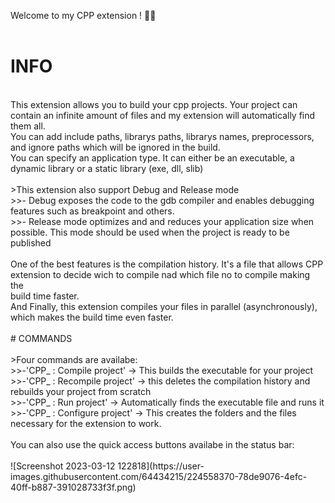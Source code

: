 Welcome to my CPP extension ! 🚀🚀<br>
<br>
# INFO<br>
<br>
This extension allows you to build your cpp projects. Your project can contain an infinite amount of files and my extension will automatically find them all.<br>
You can add include paths, librarys paths, librarys names, preprocessors, and ignore paths which will be ignored in the build.<br>
You can specify an application type. It can either be an executable, a dynamic library or a static library (exe, dll, slib)<br>
<br>
>This extension also support Debug and Release mode<br>
  >>- Debug exposes the code to the gdb compiler and enables debugging features such as breakpoint and others.<br>
  >>- Release mode optimizes and and reduces your application size when possible. This mode should be used when the project is ready to be published<br>
<br>
One of the best features is the compilation history. It's a file that allows CPP extension to decide wich to compile nad which file no to compile making the<br> build time faster.<br>
And Finally, this extension compiles your files in parallel (asynchronously), which makes the build time even faster.<br>
<br>
# COMMANDS<br>
<br>
>Four commands are availabe:<br>
  >>-'CPP_ : Compile project' -> This builds the executable for your project<br>
  >>-'CPP_ : Recompile project' -> this deletes the compilation history and rebuilds your project from scratch<br>
  >>-'CPP_ : Run project' -> Automatically finds the executable file and runs it<br>
  >>-'CPP_ : Configure project' -> This creates the folders and the files necessary for the extension to work.<br>
<br>
You can also use the quick access buttons availabe in the status bar:<br><br>
![Screenshot 2023-03-12 122818](https://user-images.githubusercontent.com/64434215/224558370-78de9076-4efc-40ff-b887-391028733f3f.png)<br>
<br>


